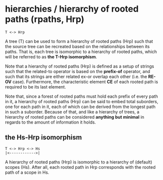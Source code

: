 
# hierarchies / hierarchy of rooted paths (rpaths, Hrp)

```
T <-> Hrp
```

A tree (T) can be used to form a hierarchy of rooted paths (Hrp) such that
the source tree can be recreated based on the relationships between its paths.
That is, each tree is isomorphic to a hierarchy of rooted paths, which will be
referred to as **the T-Hrp isomorphism**.

Note that a hierarchy of rooted paths (Hrp) is defined as a setup of strings
such that the related-to operator is based on the **prefix-of** operator,
and such that its strings are either related ex-or overlap each other (i.e.
the **RE-OV** case). Furthermore, the characteristic element **CE** of each
rooted path is required to be its last element.

Note that, since a forest of rooted paths must hold each prefix of every path
in it, a hierarchy of rooted paths (Hrp) can be said to embed total suborders,
one for each path in it, each of which can be derived from the longest path in
such a suborder. Because of that, and like a hierarchy of trees, a hierarchy
of rooted paths can be considered **anything but minimal** in regards to the
amount of information it holds.

## the Hs-Hrp isomorphism

```
T <-> Hrp <-> Hs
|<------------>|
```

A hierarchy of rooted paths (Hrp) is isomorphic to a hierarchy of (default)
scopes (Hs). After all, each rooted path in Hrp corresponds with the rooted
path of a scope in Hs.
